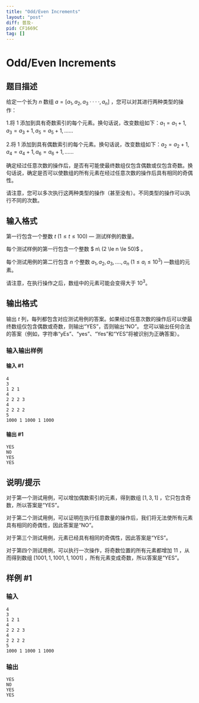 ```yaml
---
title: "Odd/Even Increments"
layout: "post"
diff: 普及-
pid: CF1669C
tag: []
---
```


# Odd/Even Increments

## 题目描述

给定一个长为 $n$ 数组 $a=[a_1,a_2,a_3····,a_n]$ ，您可以对其进行两种类型的操作：

1.将 $1$ 添加到具有奇数索引的每个元素。换句话说，改变数组如下：$a_1=a_1+1,a_3=a_3+1,a_5=a_5+1,......$

2.将 $1$ 添加到具有偶数索引的每个元素。换句话说，改变数组如下：$a_2=a_2+1,a_4=a_4+1,a_6=a_
6+1,......$

确定经过任意次数的操作后，是否有可能使最终数组仅包含偶数或仅包含奇数。换句话说，确定是否可以使数组的所有元素在经过任意次数的操作后具有相同的奇偶性。

请注意，您可以多次执行这两种类型的操作（甚至没有）。不同类型的操作可以执行不同的次数。

## 输入格式

第一行包含一个整数 $t\ (1\le t \le 100)$ — 测试样例的数量。

每个测试样例的第一行包含一个整数 $ n\ (2 \le n \le 50)$ 。

每个测试用例的第二行包含 $n$ 个整数 $a_1,a_2,a_3,....,a_n\ (1\le a_i\le 10^3)$ —数组的元素。

请注意，在执行操作之后，数组中的元素可能会变得大于 $10^3$。

## 输出格式

输出 $t$ 列，每列都包含对应测试用例的答案。如果经过任意次数的操作后可以使最终数组仅包含偶数或奇数，则输出“YES”，否则输出“NO”。 您可以输出任何合法的答案（例如，字符串“yEs”、“yes”、“Yes”和“YES”将被识别为正确答案）。

### 输入输出样例

#### 输入 #1
```
4
3
1 2 1
4
2 2 2 3
4
2 2 2 2
5
1000 1 1000 1 1000
```
#### 输出 #1

```
YES
NO
YES
YES
```

## 说明/提示

对于第一个测试用例，可以增加偶数索引的元素，得到数组 $[1, 3, 1]$ ，它只包含奇数，所以答案是“YES”。 

对于第二个测试用例，可以证明在执行任意数量的操作后，我们将无法使所有元素具有相同的奇偶性，因此答案是“NO”。

对于第三个测试用例，元素已经具有相同的奇偶性，因此答案是“YES”。 

对于第四个测试用例，可以执行一次操作，将奇数位置的所有元素都增加 11 ，从而得到数组 $[1001, 1, 1001, 1, 1001]$ ，所有元素变成奇数，所以答案是“YES”。

## 样例 #1

### 输入

```
4
3
1 2 1
4
2 2 2 3
4
2 2 2 2
5
1000 1 1000 1 1000
```

### 输出

```
YES
NO
YES
YES
```


